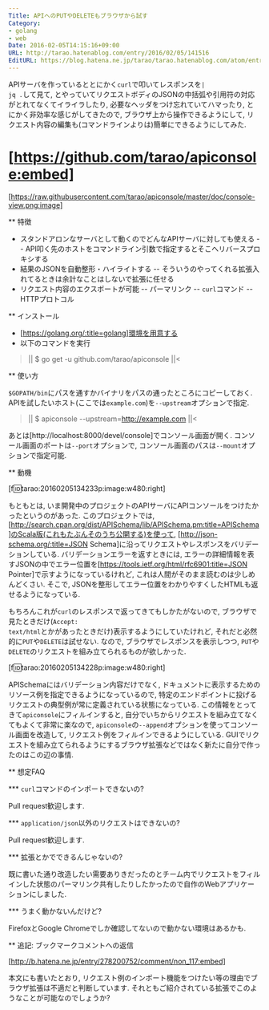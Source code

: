 ```yaml
---
Title: APIへのPUTやDELETEもブラウザから試す
Category:
- golang
- web
Date: 2016-02-05T14:15:16+09:00
URL: http://tarao.hatenablog.com/entry/2016/02/05/141516
EditURL: https://blog.hatena.ne.jp/tarao/tarao.hatenablog.com/atom/entry/6653586347156088394
---
```


APIサーバを作っているととにかく<code>curl</code>で叩いてレスポンスを<code>| jq .</code>して見て, とやっていてリクエストボディのJSONの中括弧や引用符の対応がとれてなくてイライラしたり, 必要なヘッダをつけ忘れていてハマったり, とにかく非効率な感じがしてきたので, ブラウザ上から操作できるようにして, リクエスト内容の編集も(コマンドラインよりは)簡単にできるようにしてみた.

[https://github.com/tarao/apiconsole:embed]
====

[https://raw.githubusercontent.com/tarao/apiconsole/master/doc/console-view.png:image]

** 特徴

- スタンドアロンなサーバとして動くのでどんなAPIサーバに対しても使える
-- API叩く先のホストをコマンドライン引数で指定するとそこへリバースプロキシする
- 結果のJSONを自動整形・ハイライトする
-- そういうのやってくれる拡張入れてるときは余計なことはしないで拡張に任せる
- リクエスト内容のエクスポートが可能
-- パーマリンク
-- <code>curl</code>コマンド
-- HTTPプロトコル

** インストール

+ [https://golang.org/:title=golang]環境を用意する
+ 以下のコマンドを実行

>||
$ go get -u github.com/tarao/apiconsole
||<

** 使い方

<code>$GOPATH/bin</code>にパスを通すかバイナリをパスの通ったところにコピーしておく. APIを試したいホスト(ここでは<code>example.com</code>)を<code>--upstream</code>オプションで指定.

>||
$ apiconsole --upstream=http://example.com
||<

あとは[http://localhost:8000/devel/console]でコンソール画面が開く. コンソール画面のポートは<code>--port</code>オプションで, コンソール画面のパスは<code>--mount</code>オプションで指定可能.

** 動機

[f:id:tarao:20160205134233p:image:w480:right]

もともとは, いま開発中のプロジェクトのAPIサーバにAPIコンソールをつけたかったというのがあった. このプロジェクトでは, [http://search.cpan.org/dist/APISchema/lib/APISchema.pm:title=APISchema]のScala版(これもたぶんそのうち公開する)を使って, [http://json-schema.org/:title=JSON Schema]に沿ってリクエストやレスポンスをバリデーションしている. バリデーションエラーを返すときには, エラーの詳細情報を表すJSONの中でエラー位置を[https://tools.ietf.org/html/rfc6901:title=JSON Pointer]で示すようになっているけれど, これは人間がそのまま読むのは少しめんどくさい. そこで, JSONを整形してエラー位置をわかりやすくしたHTMLも返せるようになっている.

もちろんこれが<code>curl</code>のレスポンスで返ってきてもしかたがないので, ブラウザで見たときだけ(<code>Accept: text/html</code>とかがあったときだけ)表示するようにしていたけれど, それだと必然的に<code>PUT</code>や<code>DELETE</code>は試せない. なので, ブラウザでレスポンスを表示しつつ, <code>PUT</code>や<code>DELETE</code>のリクエストを組み立てられるものが欲しかった.

[f:id:tarao:20160205134228p:image:w480:right]

APISchemaにはバリデーション内容だけでなく, ドキュメントに表示するためのリソース例を指定できるようになっているので, 特定のエンドポイントに投げるリクエストの典型例が常に定義されている状態になっている. この情報をとってきて<code>apiconsole</code>にフィルインすると, 自分でいちからリクエストを組み立てなくてもよくて非常に楽なので, <code>apiconsole</code>の<code>--append</code>オプションを使ってコンソール画面を改造して, リクエスト例をフィルインできるようにしている. GUIでリクエストを組み立てられるようにするブラウザ拡張などではなく新たに自分で作ったのはこの辺の事情.

** 想定FAQ

*** <code>curl</code>コマンドのインポートできないの?

Pull request歓迎します.

*** <code>application/json</code>以外のリクエストはできないの?

Pull request歓迎します.

*** 拡張とかでできるんじゃないの?

既に書いた通り改造したい需要ありきだったのとチーム内でリクエストをフィルインした状態のパーマリンク共有したりしたかったので自作のWebアプリケーションにしました.

*** うまく動かないんだけど?

FirefoxとGoogle Chromeでしか確認してないので動かない環境はあるかも.

** 追記: ブックマークコメントへの返信

[http://b.hatena.ne.jp/entry/278200752/comment/non_117:embed]

本文にも書いたとおり, リクエスト例のインポート機能をつけたい等の理由でブラウザ拡張は不適だと判断しています. それともご紹介されている拡張でこのようなことが可能なのでしょうか?
